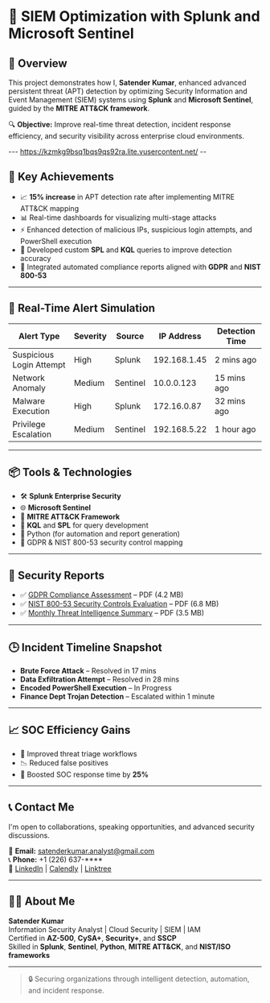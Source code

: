 # 🔐 SIEM Optimization with Splunk and Microsoft Sentinel

## 📌 Overview

This project demonstrates how I, **Satender Kumar**, enhanced advanced persistent threat (APT) detection by optimizing Security Information and Event Management (SIEM) systems using **Splunk** and **Microsoft Sentinel**, guided by the **MITRE ATT&CK framework**.

🔍 **Objective:** Improve real-time threat detection, incident response efficiency, and security visibility across enterprise cloud environments.

--- https://kzmkg9bsq1bqs9qs92ra.lite.vusercontent.net/ -- 

## 🎯 Key Achievements

- 📈 **15% increase** in APT detection rate after implementing MITRE ATT&CK mapping
- 📊 Real-time dashboards for visualizing multi-stage attacks
- ⚡ Enhanced detection of malicious IPs, suspicious login attempts, and PowerShell execution
- 🧠 Developed custom **SPL** and **KQL** queries to improve detection accuracy
- 🔄 Integrated automated compliance reports aligned with **GDPR** and **NIST 800-53**

---

## 🚨 Real-Time Alert Simulation

| Alert Type                | Severity | Source   | IP Address     | Detection Time |
|--------------------------|----------|----------|----------------|----------------|
| Suspicious Login Attempt | High     | Splunk   | 192.168.1.45   | 2 mins ago     |
| Network Anomaly          | Medium   | Sentinel | 10.0.0.123     | 15 mins ago    |
| Malware Execution        | High     | Splunk   | 172.16.0.87    | 32 mins ago    |
| Privilege Escalation     | Medium   | Sentinel | 192.168.5.22   | 1 hour ago     |

---

## 📦 Tools & Technologies

- 🛠️ **Splunk Enterprise Security**
- 🌐 **Microsoft Sentinel**
- 🧠 **MITRE ATT&CK Framework**
- 📜 **KQL** and **SPL** for query development
- 🐍 Python (for automation and report generation)
- 📑 GDPR & NIST 800-53 security control mapping

---

## 🧾 Security Reports

- ✅ [GDPR Compliance Assessment](#) – PDF (4.2 MB)
- ✅ [NIST 800-53 Security Controls Evaluation](#) – PDF (6.8 MB)
- ✅ [Monthly Threat Intelligence Summary](#) – PDF (3.5 MB)

---

## 🕒 Incident Timeline Snapshot

- **Brute Force Attack** – Resolved in 17 mins
- **Data Exfiltration Attempt** – Resolved in 28 mins
- **Encoded PowerShell Execution** – In Progress
- **Finance Dept Trojan Detection** – Escalated within 1 minute

---

## 📈 SOC Efficiency Gains

- 🧠 Improved threat triage workflows
- 📉 Reduced false positives
- 🚀 Boosted SOC response time by **25%**

---

## 📞 Contact Me

I'm open to collaborations, speaking opportunities, and advanced security discussions.

📧 **Email:** satenderkumar.analyst@gmail.com  
📞 **Phone:** +1 (226) 637-****  
🔗 [LinkedIn](https://linkedin.com/in/satender-singh2430) | [Calendly](https://calendly.com/satenderkumar-analyst) | [Linktree](https://linktr.ee/satendersingh)

---

## 👨‍💻 About Me

**Satender Kumar**  
Information Security Analyst | Cloud Security | SIEM | IAM  
Certified in **AZ-500**, **CySA+**, **Security+**, and **SSCP**  
Skilled in **Splunk**, **Sentinel**, **Python**, **MITRE ATT&CK**, and **NIST/ISO frameworks**

---

> 🔒 Securing organizations through intelligent detection, automation, and incident response.

